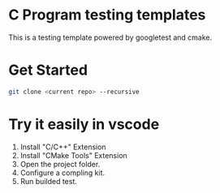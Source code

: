 # C Program testing templates

This is a testing template powered by googletest and cmake.

# Get Started

```bash
git clone <current repo> --recursive
```

# Try it easily in vscode

1. Install "C/C++" Extension
2. Install "CMake Tools" Extension
3. Open the project folder.
4. Configure a compling kit.
5. Run builded test.
